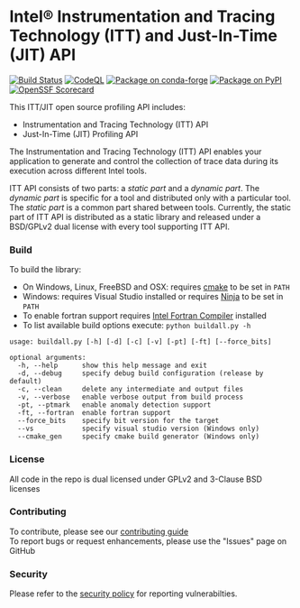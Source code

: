 Intel® Instrumentation and Tracing Technology (ITT) and Just-In-Time (JIT) API
==================================================================================

[![Build Status](https://github.com/intel/ittapi/actions/workflows/main.yml/badge.svg?branch=master&event=push)](https://github.com/intel/ittapi/actions)
[![CodeQL](https://github.com/intel/ittapi/actions/workflows/codeql.yml/badge.svg?branch=master)](https://github.com/intel/ittapi/security/code-scanning/tools/CodeQL/status)
[![Package on conda-forge](https://img.shields.io/conda/vn/conda-forge/ittapi.svg)](https://anaconda.org/conda-forge/ittapi)
[![Package on PyPI](https://img.shields.io/pypi/v/ittapi)](https://pypi.org/project/ittapi)
[![OpenSSF Scorecard](https://api.securityscorecards.dev/projects/github.com/intel/ittapi/badge)](https://securityscorecards.dev/viewer/?uri=github.com/intel/ittapi)

This ITT/JIT open source profiling API includes:

  - Instrumentation and Tracing Technology (ITT) API
  - Just-In-Time (JIT) Profiling API

The Instrumentation and Tracing Technology (ITT) API enables your application
to generate and control the collection of trace data during its execution 
across different Intel tools.

ITT API consists of two parts: a _static part_ and a _dynamic part_. The
_dynamic part_ is specific for a tool and distributed only with a particular
tool. The _static part_ is a common part shared between tools. Currently, the
static part of ITT API is distributed as a static library and released under
a BSD/GPLv2 dual license with every tool supporting ITT API.

### Build

To build the library:
 - On Windows, Linux, FreeBSD and OSX: requires [cmake](https://cmake.org) to be set in `PATH`
 - Windows: requires Visual Studio installed or requires [Ninja](https://github.com/ninja-build/ninja/releases) to be set in `PATH`
 - To enable fortran support requires [Intel Fortran Compiler](https://www.intel.com/content/www/us/en/docs/fortran-compiler/get-started-guide/current/overview.html) installed
 - To list available build options execute: `python buildall.py -h`
```
usage: buildall.py [-h] [-d] [-c] [-v] [-pt] [-ft] [--force_bits]

optional arguments:
  -h, --help      show this help message and exit
  -d, --debug     specify debug build configuration (release by default)
  -c, --clean     delete any intermediate and output files
  -v, --verbose   enable verbose output from build process
  -pt, --ptmark   enable anomaly detection support
  -ft, --fortran  enable fortran support
  --force_bits    specify bit version for the target
  --vs            specify visual studio version (Windows only)
  --cmake_gen     specify cmake build generator (Windows only)
```
### License

All code in the repo is dual licensed under GPLv2 and 3-Clause BSD licenses

### Contributing

To contribute, please see our [contributing guide](CONTRIBUTING.md)  
To report bugs or request enhancements, please use the "Issues" page on GitHub

### Security

Please refer to the [security policy](SECURITY.md) for reporting vulnerabilties.
